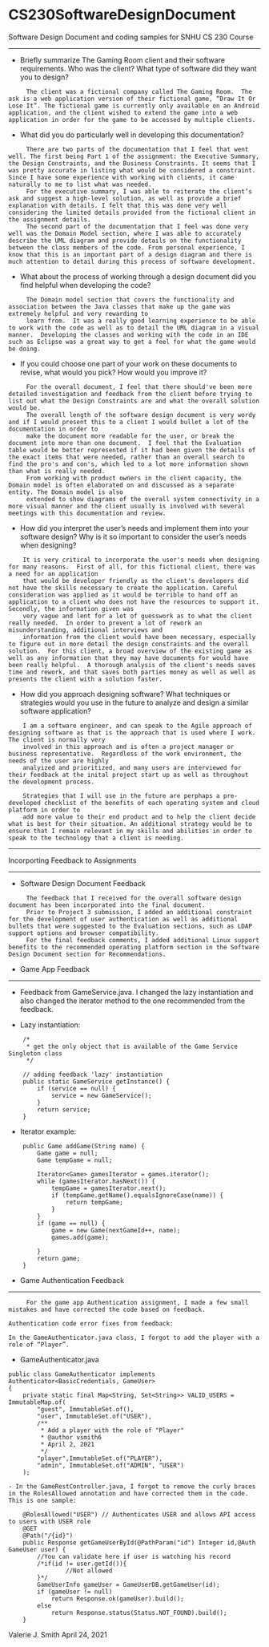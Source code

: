 # CS230SoftwareDesignDocument
Software Design Document and coding samples for SNHU CS 230 Course
*********************************
- Briefly summarize The Gaming Room client and their software requirements. Who was the client? What type of software did they want you to design?
```
     The client was a fictional company called The Gaming Room.  The ask is a web application version of their fictional game, “Draw It Or Lose It”. The fictional game is currently only available on an Android application, and the client wished to extend the game into a web application in order for the game to be accessed by multiple clients.
```
- What did you do particularly well in developing this documentation?
```
     There are two parts of the documentation that I feel that went well. The first being Part 1 of the assignment: the Executive Summary, the Design Constraints, and the Business Constraints. It seems that I was pretty accurate in listing what would be considered a constraint.  Since I have some experience with working with clients, it came naturally to me to list what was needed.  
     For the executive summary, I was able to reiterate the client’s ask and suggest a high-level solution, as well as provide a brief explanation with details. I felt that this was done very well considering the limited details provided from the fictional client in the assignment details. 
     The second part of the documentation that I feel was done very well was the Domain Model section, where I was able to accurately describe the UML diagram and provide details on the functionality between the class members of the code. From personal experience, I know that this is an important part of a design diagram and there is much attention to detail during this process of software development.
 ```    
- What about the process of working through a design document did you find helpful when developing the code?
```
     The Domain model section that covers the functionality and association between the Java classes that make up the game was extremely helpful and very rewarding to 
     learn from.  It was a really good learning experience to be able to work with the code as well as to detail the UML diagram in a visual manner.  Developing the classes and working with the code in an IDE such as Eclipse was a great way to get a feel for what the game would be doing. 
```
- If you could choose one part of your work on these documents to revise, what would you pick? How would you improve it?
```
     For the overall document, I feel that there should've been more detailed investigation and feedback from the client before trying to list out what the Design Constraints are and what the overall solution would be. 
     The overall length of the software design document is very wordy and if I would present this to a client I would bullet a lot of the documentation in order to 
     make the document more readable for the user, or break the document into more than one document.  I feel that the Evaluation table would be better represented if it had been given the details of the exact items that were needed, rather than an overall search to find the pro's and con's, which led to a lot more information shown than what is really needed. 
     From working with product owners in the client capacity, the Domain model is often elaborated on and discussed as a separate entity. The Domain model is also
     extended to show diagrams of the overall system connectivity in a more visual manner and the client usually is involved with several meetings with this documentation and review. 
```
- How did you interpret the user’s needs and implement them into your software design? Why is it so important to consider the user’s needs when designing?
 ```    
     It is very critical to incorporate the user's needs when designing for many reasons.  First of all, for this fictional client, there was a need for an application 
     that would be developer friendly as the client's developers did not have the skills necessary to create the application. Careful consideration was applied as it would be terrible to hand off an application to a client who does not have the resources to support it.  Secondly, the information given was
     very vague and lent for a lot of guesswork as to what the client really needed.  In order to prevent a lot of rework an misunderstanding, additional interviews and
     information from the client would have been necessary, especially to figure out in more detail the design constraints and the overall solution.  For this client, a broad overview of the existing game as well as any information that they may have documents for would have been really helpful.  A thorough analysis of the client's needs saves time and rework, and that saves both parties money as well as well as presents the client with a solution faster.  
```
- How did you approach designing software? What techniques or strategies would you use in the future to analyze and design a similar software application?
```     
    I am a software engineer, and can speak to the Agile approach of designing software as that is the approach that is used where I work.  The client is normally very
    involved in this approach and is often a project manager or business representative.  Regardless of the work environment, the needs of the user are highly
    analyized and prioritized, and many users are interviewed for their feedback at the inital project start up as well as throughout the development process.

    Strategies that I will use in the future are perphaps a pre-developed checklist of the benefits of each operating system and cloud platform in order to
    add more value to their end product and to help the client decide what is best for their situation. An additional strategy would be to ensure that I remain relevant in my skills and abilities in order to speak to the technology that a client is needing. 
```
************************************
Incorporting Feedback to Assignments
************************************
- Software Design Document Feedback
```
     The feedback that I received for the overall software design document has been incorporated into the final document.  
     Prior to Project 3 submission, I added an additional constraint for the development of user authentication as well as additional bullets that were suggested to the Evaluation sections, such as LDAP support options and browser compatibility.
     For the final feedback comments, I added additional Linux support benefits to the recommended operating platform section in the Software Design Document section for Recommendations.
```

- Game App Feedback
************************************
- Feedback from GameService.java.  I changed the lazy instantiation and also changed the iterator method to the one recommended from the feedback. 

- Lazy instantiation: 
```
	/*
	 * get the only object that is available of the Game Service Singleton class
	 */

	// adding feedback 'lazy' instantiation
	public static GameService getInstance() {
		if (service == null) {
			service = new GameService();
		}
		return service;
	}
```
- Iterator example:
```
	public Game addGame(String name) {
		Game game = null;
		Game tempGame = null;
	
		Iterator<Game> gamesIterator = games.iterator();
		while (gamesIterator.hasNext()) {
			tempGame = gamesIterator.next();
			if (tempGame.getName().equalsIgnoreCase(name)) {
				return tempGame;
			}
		}
		if (game == null) {
			game = new Game(nextGameId++, name);
			games.add(game);		
		
		}
		return game;
	}
```
- Game Authentication Feedback
***********************************
```
     For the game app Authentication assignment, I made a few small mistakes and have corrected the code based on feedback.

Authentication code error fixes from feedback:

In the GameAuthenticator.java class, I forgot to add the player with a role of “Player”.
```
- GameAuthenticator.java
```
public class GameAuthenticator implements Authenticator<BasicCredentials, GameUser> 
{
    private static final Map<String, Set<String>> VALID_USERS = ImmutableMap.of(
        "guest", ImmutableSet.of(),
        "user", ImmutableSet.of("USER"),
        /**
         * Add a player with the role of "Player"
         * @author vsmith6
         * April 2, 2021
         */
        "player",ImmutableSet.of("PLAYER"),
        "admin", ImmutableSet.of("ADMIN", "USER")
    );
```
    - In the GameRestController.java, I forgot to remove the curly braces in the RolesAllowed annotation and have corrected them in the code. This is one sample:
```
    @RolesAllowed("USER") // Authenticates USER and allows API access to users with USER role 
    @GET
    @Path("/{id}")
    public Response getGameUserById(@PathParam("id") Integer id,@Auth GameUser user) {
    	//You can validate here if user is watching his record
    	/*if(id != user.getId()){
    			//Not allowed
    	}*/
        GameUserInfo gameUser = GameUserDB.getGameUser(id);
        if (gameUser != null)
            return Response.ok(gameUser).build();
        else
            return Response.status(Status.NOT_FOUND).build();
    }
```
Valerie J. Smith
April 24, 2021